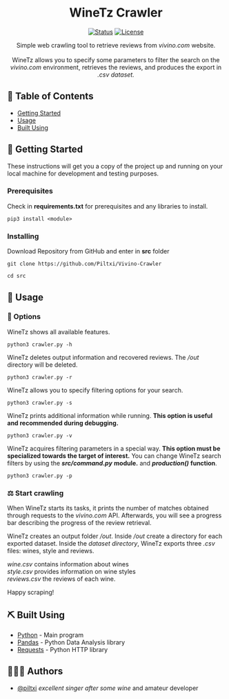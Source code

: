 <h1 align="center">WineTz Crawler</h3>

<div align="center">

[![Status](https://img.shields.io/badge/status-active-success.svg)]()
[![License](https://img.shields.io/badge/license-MIT-blue.svg)](/LICENSE)
</div>


<p align="center"> 
Simple web crawling tool to retrieve reviews from <i>vivino.com</i> website. <br><br>
WineTz allows you to specify some parameters to filter the search on the <i>vivino.com</i> environment, retrieves the reviews, and produces the export in <i>.csv dataset.</i>
</p>

## 🍷 Table of Contents

- [Getting Started](#getting_started)
- [Usage](#usage)
- [Built Using](#built_using)

## 🥣 Getting Started <a name = "getting_started"></a>

These instructions will get you a copy of the project up and running on your local machine for development and testing purposes. 

### Prerequisites

Check in **requirements.txt** for prerequisites and any libraries to install. 

```
pip3 install <module>
```

### Installing

Download Repository from GitHub and enter in **src** folder

```
git clone https://github.com/Piltxi/Vivino-Crawler
```

```
cd src
```

## 🥂 Usage <a name="usage"></a>
### 📖 Options
WineTz shows all available features.
```
python3 crawler.py -h
```
WineTz deletes output information and recovered reviews. The */out* directory will be deleted. 
```
python3 crawler.py -r
```
WineTz allows you to specify filtering options for your search. 
```
python3 crawler.py -s
```
WineTz prints additional information while running. **This option is useful and recommended during debugging.**
```
python3 crawler.py -v
```
WineTz acquires filtering parameters in a special way.
**This option must be specialized towards the target of interest.**
You can change WineTz search filters by using the ***src/command.py*** **module.** and ***production()*** **function**. 
```
python3 crawler.py -p
```
### ⚖️ Start crawling
When WineTz starts its tasks, it prints the number of matches obtained through requests to the *vivino.com* API.
Afterwards, you will see a progress bar describing the progress of the review retrieval.

WineTz creates an output folder */out*. Inside */out* create a directory for each exported dataset.
Inside the *dataset directory*, WineTz exports three *.csv* files: wines, style and reviews.

*wine.csv* contains information about wines <br> *style.csv* provides information on wine styles <br> *reviews.csv* the reviews of each wine.

Happy scraping!

## ⛏️ Built Using <a name = "built_using"></a>

- [Python](https://docs.python.org/3/) - Main program
- [Pandas](https://pandas.pydata.org/) - Python Data Analysis library
- [Requests](https://pypi.org/project/requests/) - Python HTTP library

## 👨🏻‍🔬 Authors <a name = "authors"></a>

- [@piltxi](https://github.com/Piltxi/) *excellent singer after some wine* and amateur developer